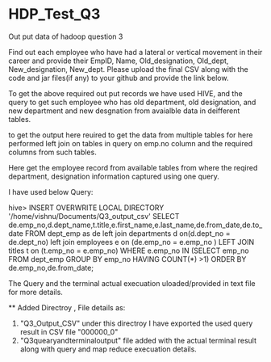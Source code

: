 # HDP_Test_Q3
Out put data of hadoop question 3

Find out each employee who have had a lateral or vertical movement in their career and provide their EmpID, Name, Old_designation, Old_dept, New_designation, New_dept. Please upload the final CSV along with the code and jar files(if any) to your github and provide the link below.


To get the above required out put records we have used HIVE, and the  query to get such employee who has old department, old designation, and new department and new desgnation from avaialble data in deifferent tables.

to get the output here reuired to get the data from multiple tables for here performed left join on tables in query on emp.no column and the required columns from such tables.

Here get the employee record from available tables from where the reqired department, designation information captured using one query.

I have used below Query:

hive> INSERT OVERWRITE LOCAL DIRECTORY '/home/vishnu/Documents/Q3_output_csv' SELECT de.emp_no,d.dept_name,t.title,e.first_name,e.last_name,de.from_date,de.to_date FROM dept_emp as de left join departments d on(d.dept_no = de.dept_no) left join employees e on (de.emp_no = e.emp_no ) LEFT JOIN titles t  on (t.emp_no = e.emp_no) WHERE e.emp_no IN (SELECT emp_no FROM dept_emp GROUP BY emp_no HAVING COUNT(*) >1) ORDER BY de.emp_no,de.from_date;



The Query and the terminal actual execuation uloaded/provided in text file for more details.

** Added Directroy , File details as:

1. "Q3_Output_CSV" under this directroy I have exported the used query result  in CSV file "000000_0"
2. "Q3quearyandterminaloutput" file added with the actual terminal result along with query and map reduce execuation details.




